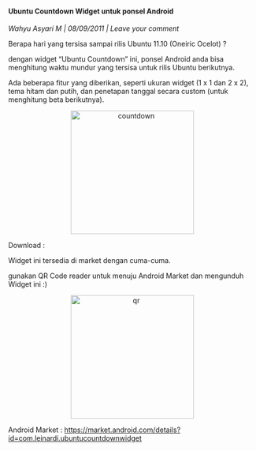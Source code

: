 #### Ubuntu Countdown Widget untuk ponsel Android
_Wahyu Asyari M | 08/09/2011 | Leave your comment_

Berapa hari yang tersisa sampai rilis Ubuntu 11.10 (Oneiric Ocelot) ?

dengan widget “Ubuntu Countdown” ini, ponsel Android anda bisa menghitung waktu mundur yang tersisa untuk rilis Ubuntu berikutnya.

Ada beberapa fitur yang diberikan, seperti ukuran widget (1 x 1 dan 2 x 2), tema hitam dan putih, dan penetapan tanggal secara custom (untuk menghitung beta berikutnya).
<p align="center">
	<img src="./posts/2011-09-08-ubuntu-countdown-widget-untuk-ponsel-android/image_thumb2.png" height="250px" alt="countdown">
</p> 

Download :

Widget ini tersedia di market dengan cuma-cuma.

gunakan QR Code reader untuk menuju Android Market dan mengunduh Widget ini :)
<p align="center">
	<img src="./posts/2011-09-08-ubuntu-countdown-widget-untuk-ponsel-android/barcode.png" height="250px" alt="qr">
</p> 

Android Market :
<https://market.android.com/details?id=com.leinardi.ubuntucountdownwidget>